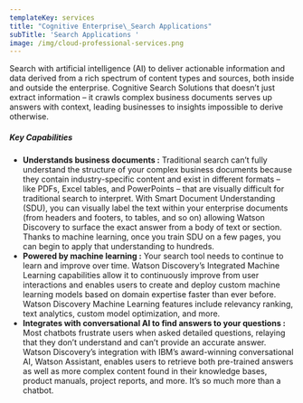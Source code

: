 ```yaml
---
templateKey: services
title: "Cognitive Enterprise\_Search Applications"
subTitle: 'Search Applications '
image: /img/cloud-professional-services.png
---
```

Search with artificial intelligence (AI) to deliver actionable information and data derived from a rich spectrum of content types and sources, both inside and outside the enterprise. Cognitive Search Solutions that doesn’t just extract information – it crawls complex business documents serves up answers with context, leading businesses to insights impossible to derive otherwise.

##### Key Capabilities 

* **Understands business documents :** Traditional search can’t fully understand the structure of your complex business documents because they contain industry-specific content and exist in different formats – like PDFs, Excel tables, and PowerPoints – that are visually difficult for traditional search to interpret. With Smart Document Understanding (SDU), you can visually label the text within your enterprise documents (from headers and footers, to tables, and so on) allowing Watson Discovery to surface the exact answer from a body of text or section. Thanks to machine learning, once you train SDU on a few pages, you can begin to apply that understanding to hundreds.
* **Powered by machine learning :** Your search tool needs to continue to learn and improve over time. Watson Discovery’s Integrated Machine Learning capabilities allow it to continuously improve from user interactions and enables users to create and deploy custom machine learning models based on domain expertise faster than ever before. Watson Discovery Machine Learning features include relevancy ranking, text analytics, custom model optimization, and more.
* **Integrates with conversational AI to find answers to your questions :** Most chatbots frustrate users when asked detailed questions, relaying that they don’t understand and can’t provide an accurate answer. Watson Discovery’s integration with IBM’s award-winning conversational AI, Watson Assistant, enables users to retrieve both pre-trained answers as well as more complex content found in their knowledge bases, product manuals, project reports, and more. It’s so much more than a chatbot.
